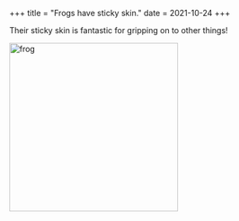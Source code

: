 +++
title = "Frogs have sticky skin."
date = 2021-10-24
+++

Their sticky skin is fantastic for gripping on to other things!

<img src="https://upload.wikimedia.org/wikipedia/commons/thumb/c/c1/Variegated_golden_frog_%28Mantella_baroni%29_Ranomafana.jpg/640px-Variegated_golden_frog_%28Mantella_baroni%29_Ranomafana.jpg" alt="frog" width="300">

